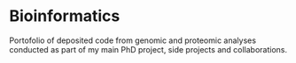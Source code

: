 # Bioinformatics
Portofolio of deposited code from genomic and proteomic analyses conducted as part of my main PhD project, side projects and collaborations.
